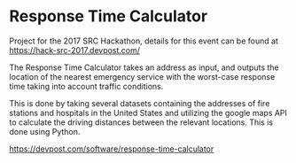 # Response Time Calculator
Project for the 2017 SRC Hackathon, details for this event can be found at https://hack-src-2017.devpost.com/

The Response Time Calculator takes an address as input, and outputs the location of the nearest emergency service with the worst-case response time taking into account traffic conditions.

This is done by taking several datasets containing the addresses of fire stations and hospitals in the United States and utilizing the google maps API to calculate the driving distances between the relevant locations. This is done using Python.

https://devpost.com/software/response-time-calculator
